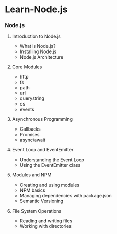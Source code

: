 # Learn-Node.js
### Node.js

1. Introduction to Node.js
   - What is Node.js?
   - Installing Node.js
   - Node.js Architecture

2. Core Modules
   - http
   - fs
   - path
   - url
   - querystring
   - os
   - events

3. Asynchronous Programming
   - Callbacks
   - Promises
   - async/await

4. Event Loop and EventEmitter
   - Understanding the Event Loop
   - Using the EventEmitter class

5. Modules and NPM
   - Creating and using modules
   - NPM basics
   - Managing dependencies with package.json
   - Semantic Versioning

6. File System Operations
   - Reading and writing files
   - Working with directories
